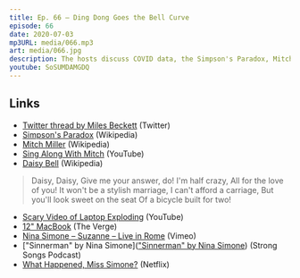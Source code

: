 ```yaml
---
title: Ep. 66 – Ding Dong Goes the Bell Curve
episode: 66
date: 2020-07-03
mp3URL: media/066.mp3
art: media/066.jpg
description: The hosts discuss COVID data, the Simpson's Paradox, Mitch Miller conducting children in the 50s, Erik's laptop almost exploded and burned his house down, migrating to The Cloud, Nina Simone's awesomeness, and Dennis sold a car.
youtube: SoSUMDAMGDQ
---
```


## Links

- [Twitter thread by Miles Beckett](https://twitter.com/mbeckett/status/1278750652160634880) (Twitter)
- [Simpson's Paradox](https://en.wikipedia.org/wiki/Simpson%27s_paradox) (Wikipedia)
- [Mitch Miller](https://en.wikipedia.org/wiki/Mitch_Miller) (Wikipedia)
- [Sing Along With Mitch](https://www.youtube.com/watch?v=9dY9gtYeHhk) (YouTube)
- [Daisy Bell](https://en.wikipedia.org/wiki/Daisy_Bell) (Wikipedia)

> Daisy, Daisy,
> Give me your answer, do!
> I'm half crazy,
> All for the love of you!
> It won't be a stylish marriage,
> I can't afford a carriage,
> But you'll look sweet on the seat
> Of a bicycle built for two!

- [Scary Video of Laptop Exploding](https://youtu.be/ehcGWLOH-Js?t=451) (YouTube)
- [12" MacBook](https://www.theverge.com/2015/3/9/8175329/new-macbook-specs-features-release-date-price) (The Verge)
- [Nina Simone – Suzanne – Live in Rome](https://vimeo.com/35413094) (Vimeo)
- ["Sinnerman" by Nina Simone](["Sinnerman" by Nina Simone](https://strongsongspodcast.com/sinnerman-by-nina-simone)) (Strong Songs Podcast)
- [What Happened, Miss Simone?](https://www.netflix.com/title/70308063) (Netflix)
